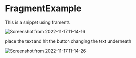 # FragmentExample


This is a snippet using framents


![Screenshot from 2022-11-17 11-14-16](https://user-images.githubusercontent.com/35750750/202539541-e4fb1fa5-dcba-4cf9-b5da-b27bea89e575.png)

place the text and hit the button changing the text underneath


![Screenshot from 2022-11-17 11-14-26](https://user-images.githubusercontent.com/35750750/202539534-59e9255e-4922-4796-a210-8dd8f5d7f95c.png)



